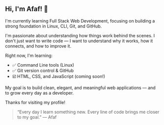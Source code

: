 ## Hi, I'm Afaf! 👋

I'm currently learning Full Stack Web Development, focusing on building a strong foundation in Linux, CLI, Git, and GitHub.

I'm passionate about understanding how things work behind the scenes. I don't just want to write code — I want to understand why it works, how it connects, and how to improve it.

Right now, I'm learning:

- ✅ Command Line tools (Linux)
- ✅ Git version control & GitHub
- ☑️ HTML, CSS, and JavaScript (coming soon!)

My goal is to build clean, elegant, and meaningful web applications — and to grow every day as a developer.

Thanks for visiting my profile!

> “Every day I learn something new. Every line of code brings me closer to my goal.” — Afaf
